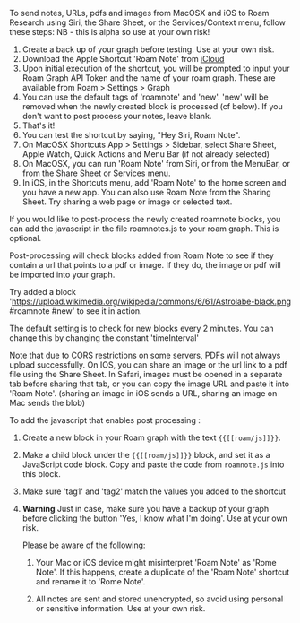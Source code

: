 To send notes, URLs, pdfs and images from MacOSX and iOS to Roam Research using Siri, the Share Sheet, or the Services/Context menu, follow these steps:
NB - this is alpha so use at your own risk!

1. Create a back up of your graph before testing. Use at your own risk.
2. Download the Apple Shortcut 'Roam Note' from [iCloud](https://www.icloud.com/shortcuts/3cea56582d124c0f93664485ef6571ba)
3. Upon initial execution of the shortcut, you will be prompted to input your Roam Graph API Token and the name of your roam graph. These are available from Roam > Settings > Graph
4. You can use the default tags of 'roamnote' and 'new'. 'new' will be removed when the newly created block is processed (cf below). If you don't want to post process your notes, leave blank.
5. That's it!
6. You can test the shortcut by saying, "Hey Siri, Roam Note".
7. On MacOSX Shortcuts App > Settings > Sidebar, select Share Sheet, Apple Watch, Quick Actions and Menu Bar (if not already selected)
8. On MacOSX, you can run 'Roam Note' from Siri, or from the MenuBar, or from the Share Sheet or Services menu.
9. In iOS, in the Shortcuts menu, add 'Roam Note' to the home screen and you have a new app. You can also use Roam Note from the Sharing Sheet. Try sharing a web page or image or selected text.

If you would like to post-process the newly created roamnote blocks, you can add the javascript in the file roamnotes.js to your roam graph. This is optional.

Post-processing will check blocks added from Roam Note to see if they contain a url that points to a pdf or image. If they do, the image or pdf will be imported into your graph. 

Try added a block 'https://upload.wikimedia.org/wikipedia/commons/6/61/Astrolabe-black.png #roamnote #new' to see it in action.

The default setting is to check for new blocks every 2 minutes. You can change this by changing the constant 'timeInterval'

Note that due to CORS restrictions on some servers, PDFs will not always upload successfully. On IOS, you can share an image or the url link to a pdf file using the Share Sheet. In Safari, images must be opened in a separate tab before sharing that tab, or you can copy the image URL and paste it into 'Roam Note'. (sharing an image in iOS sends a URL, sharing an image on Mac sends the blob)

To add the javascript that enables post processing :

1. Create a new block in your Roam graph with the text `{{[[roam/js]]}}`.
2. Make a child block under the `{{[[roam/js]]}}` block, and set it as a JavaScript code block. Copy and paste the code from `roamnote.js` into this block.
3. Make sure 'tag1' and 'tag2' match the values you added to the shortcut
4. **Warning** Just in case, make sure you have a backup of your graph before clicking the button 'Yes, I know what I'm doing'. Use at your own risk.

   Please be aware of the following:

   1. Your Mac or iOS device might misinterpret 'Roam Note' as 'Rome Note'. If this happens, create a duplicate of the 'Roam Note' shortcut and rename it to 'Rome Note'.

   2. All notes are sent and stored unencrypted, so avoid using personal or sensitive information. Use at your own risk.


